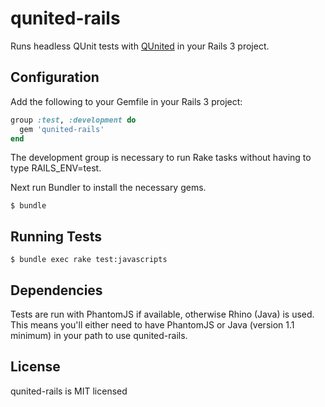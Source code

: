 # qunited-rails

Runs headless QUnit tests with [QUnited](https://github.com/aaronroyer/qunited) in your Rails 3 project.

## Configuration

Add the following to your Gemfile in your Rails 3 project:

```ruby
group :test, :development do
  gem 'qunited-rails'
end
```

The development group is necessary to run Rake tasks without having to type RAILS_ENV=test.

Next run Bundler to install the necessary gems.

```
$ bundle
```

## Running Tests

```
$ bundle exec rake test:javascripts
```

## Dependencies

Tests are run with PhantomJS if available, otherwise Rhino (Java) is used. This means you'll either need to have PhantomJS or Java (version 1.1 minimum) in your path to use qunited-rails.

## License

qunited-rails is MIT licensed
